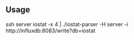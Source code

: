 ## Usage

ssh server iostat -x 4 | ./iostat-parser -H server -i http://influxdb:8083/write?db=iostat


